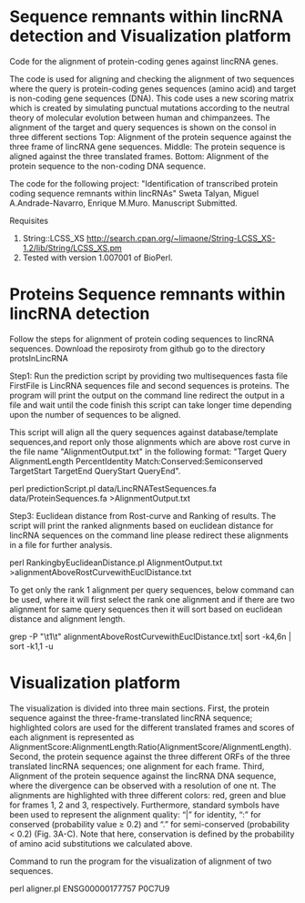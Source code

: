 # Sequence remnants within lincRNA detection and Visualization platform

Code for the alignment of protein-coding genes against lincRNA genes.


The code is used for aligning and checking the alignment of two sequences where the query is protein-coding genes sequences (amino acid) and target is non-coding gene sequences (DNA). This code uses a new scoring matrix which is created by simulating punctual mutations according to the neutral theory of molecular evolution between human and chimpanzees. The alignment of the target and query sequences is shown on the consol in three different sections Top: Alignment of the protein sequence against the three frame of lincRNA gene sequences. Middle: The protein sequence is aligned against the three translated frames. Bottom: Alignment of the protein sequence to the non-coding DNA sequence.



The code for the following project:
"Identification of transcribed protein coding sequence remnants within lincRNAs"
Sweta Talyan, Miguel A.Andrade-Navarro, Enrique M.Muro. Manuscript Submitted.


 Requisites
1.  String::LCSS_XS
http://search.cpan.org/~limaone/String-LCSS_XS-1.2/lib/String/LCSS_XS.pm
2. Tested with version 1.007001 of BioPerl.




# Proteins Sequence remnants within lincRNA detection

Follow the steps for alignment of protein coding sequences to lincRNA sequences.
Download the reposiroty from github
go to the directory protsInLincRNA 

Step1: Run the prediction script by providing two multisequences fasta file FirstFile is LincRNA sequences file and second sequences is proteins. The program will print the output on the command line redirect the output in a file and wait until the code finish this script can take longer time depending upon the number of sequences to be aligned.

This script will align all the query sequences against database/template sequences,and report only those alignments which are above rost curve in the file name "AlignmentOutput.txt" in the following format: "Target	Query	AlignmentLength	PercentIdentity	Match:Conserved:Semiconserved	TargetStart	TargetEnd	QueryStart	QueryEnd". 

perl predictionScript.pl data/LincRNATestSequences.fa data/ProteinSequences.fa >AlignmentOutput.txt

Step3: Euclidean distance from Rost-curve and Ranking of results. The script will print the ranked alignments based on euclidean distance for lincRNA sequences on the command line please redirect these alignments in a file for further analysis.

perl RankingbyEuclideanDistance.pl AlignmentOutput.txt >alignmentAboveRostCurvewithEuclDistance.txt

To get only the rank 1 alignment per query sequences, below command can be used, where it will first select the rank one alignment and if there are two alignment for same query sequences then it will sort based on euclidean distance and alignment length.

grep -P "\t1\t" alignmentAboveRostCurvewithEuclDistance.txt| sort -k4,6n | sort -k1,1 -u


# Visualization platform
The visualization is divided into three main sections. First, the protein sequence against the three-frame-translated lincRNA sequence; highlighted colors are used for the different translated frames and scores of each alignment is represented as AlignmentScore:AlignmentLength:Ratio(AlignmentScore/AlignmentLength). Second, the protein sequence against the three different ORFs of the three translated lincRNA sequences; one alignment for each frame. Third, Alignment of the protein sequence against the lincRNA DNA sequence, where the divergence can be observed with a resolution of one nt.
The alignments are highlighted with three different colors: red, green and blue for frames 1, 2 and 3, respectively. Furthermore, standard symbols have been used to represent the alignment quality: “|” for identity, “:” for conserved (probability value ≥ 0.2) and “.” for semi-conserved (probability < 0.2) (Fig. 3A-C). Note that here, conservation is defined by the probability of amino acid substitutions we calculated above.

Command to run the program for the visualization of alignment of two sequences.

perl aligner.pl ENSG00000177757 P0C7U9

